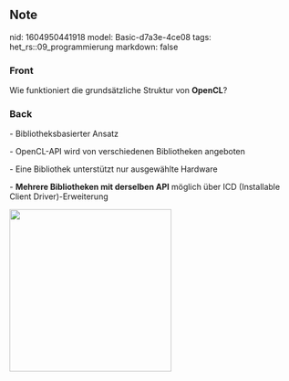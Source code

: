 ## Note
nid: 1604950441918
model: Basic-d7a3e-4ce08
tags: het_rs::09_programmierung
markdown: false

### Front
<p>Wie funktioniert die grundsätzliche Struktur von <b>OpenCL</b>?

### Back
<p>- Bibliotheksbasierter Ansatz
<p>- OpenCL-API wird von verschiedenen Bibliotheken angeboten
<p>- Eine Bibliothek unterstützt nur ausgewählte Hardware
<p>- <b>Mehrere Bibliotheken mit derselben API</b> möglich über ICD
(Installable Client Driver)-Erweiterung
<p><img src="1C2PT4mqZEiaLevLP5EU.png" style="width: 284px;">

